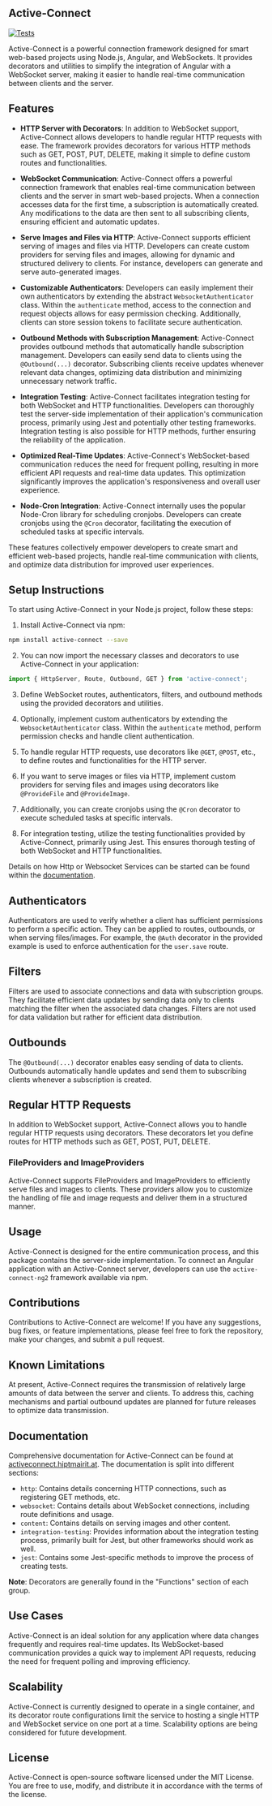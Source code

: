 ## Active-Connect

[![Tests](https://github.com/HiptJo/active-connect-ng/actions/workflows/test.yml/badge.svg?branch=master)](https://github.com/HiptJo/active-connect-ng/actions/workflows/test.yml)

Active-Connect is a powerful connection framework designed for smart web-based projects using Node.js, Angular, and WebSockets. It provides decorators and utilities to simplify the integration of Angular with a WebSocket server, making it easier to handle real-time communication between clients and the server.

## Features

- **HTTP Server with Decorators**: In addition to WebSocket support, Active-Connect allows developers to handle regular HTTP requests with ease. The framework provides decorators for various HTTP methods such as GET, POST, PUT, DELETE, making it simple to define custom routes and functionalities.

- **WebSocket Communication**: Active-Connect offers a powerful connection framework that enables real-time communication between clients and the server in smart web-based projects. When a connection accesses data for the first time, a subscription is automatically created. Any modifications to the data are then sent to all subscribing clients, ensuring efficient and automatic updates.

- **Serve Images and Files via HTTP**: Active-Connect supports efficient serving of images and files via HTTP. Developers can create custom providers for serving files and images, allowing for dynamic and structured delivery to clients. For instance, developers can generate and serve auto-generated images.

- **Customizable Authenticators**: Developers can easily implement their own authenticators by extending the abstract `WebsocketAuthenticator` class. Within the `authenticate` method, access to the connection and request objects allows for easy permission checking. Additionally, clients can store session tokens to facilitate secure authentication.

- **Outbound Methods with Subscription Management**: Active-Connect provides outbound methods that automatically handle subscription management. Developers can easily send data to clients using the `@Outbound(...)` decorator. Subscribing clients receive updates whenever relevant data changes, optimizing data distribution and minimizing unnecessary network traffic.

- **Integration Testing**: Active-Connect facilitates integration testing for both WebSocket and HTTP functionalities. Developers can thoroughly test the server-side implementation of their application's communication process, primarily using Jest and potentially other testing frameworks. Integration testing is also possible for HTTP methods, further ensuring the reliability of the application.

- **Optimized Real-Time Updates**: Active-Connect's WebSocket-based communication reduces the need for frequent polling, resulting in more efficient API requests and real-time data updates. This optimization significantly improves the application's responsiveness and overall user experience.

- **Node-Cron Integration**: Active-Connect internally uses the popular Node-Cron library for scheduling cronjobs. Developers can create cronjobs using the `@Cron` decorator, facilitating the execution of scheduled tasks at specific intervals.

These features collectively empower developers to create smart and efficient web-based projects, handle real-time communication with clients, and optimize data distribution for improved user experiences.

## Setup Instructions

To start using Active-Connect in your Node.js project, follow these steps:

1. Install Active-Connect via npm:

```bash
npm install active-connect --save
```

2. You can now import the necessary classes and decorators to use Active-Connect in your application:

```javascript
import { HttpServer, Route, Outbound, GET } from 'active-connect';
```

3. Define WebSocket routes, authenticators, filters, and outbound methods using the provided decorators and utilities.

4. Optionally, implement custom authenticators by extending the `WebsocketAuthenticator` class. Within the `authenticate` method, perform permission checks and handle client authentication.

5. To handle regular HTTP requests, use decorators like `@GET`, `@POST`, etc., to define routes and functionalities for the HTTP server.

6. If you want to serve images or files via HTTP, implement custom providers for serving files and images using decorators like `@ProvideFile` and `@ProvideImage`.

7. Additionally, you can create cronjobs using the `@Cron` decorator to execute scheduled tasks at specific intervals.

8. For integration testing, utilize the testing functionalities provided by Active-Connect, primarily using Jest. This ensures thorough testing of both WebSocket and HTTP functionalities.

Details on how Http or Websocket Services can be started can be found within the [documentation](https://activeconnect.hiptmairit.at).

## Authenticators

Authenticators are used to verify whether a client has sufficient permissions to perform a specific action. They can be applied to routes, outbounds, or when serving files/images. For example, the `@Auth` decorator in the provided example is used to enforce authentication for the `user.save` route.

## Filters

Filters are used to associate connections and data with subscription groups. They facilitate efficient data updates by sending data only to clients matching the filter when the associated data changes. Filters are not used for data validation but rather for efficient data distribution.

## Outbounds

The `@Outbound(...)` decorator enables easy sending of data to clients. Outbounds automatically handle updates and send them to subscribing clients whenever a subscription is created.

## Regular HTTP Requests

In addition to WebSocket support, Active-Connect allows you to handle regular HTTP requests using decorators. These decorators let you define routes for HTTP methods such as GET, POST, PUT, DELETE.

### FileProviders and ImageProviders

Active-Connect supports FileProviders and ImageProviders to efficiently serve files and images to clients. These providers allow you to customize the handling of file and image requests and deliver them in a structured manner.


## Usage

Active-Connect is designed for the entire communication process, and this package contains the server-side implementation. To connect an Angular application with an Active-Connect server, developers can use the `active-connect-ng2` framework available via npm.

## Contributions

Contributions to Active-Connect are welcome! If you have any suggestions, bug fixes, or feature implementations, please feel free to fork the repository, make your changes, and submit a pull request.

## Known Limitations

At present, Active-Connect requires the transmission of relatively large amounts of data between the server and clients. To address this, caching mechanisms and partial outbound updates are planned for future releases to optimize data transmission.

## Documentation

Comprehensive documentation for Active-Connect can be found at [activeconnect.hiptmairit.at](https://activeconnect.hiptmairit.at). The documentation is split into different sections:

- `http`: Contains details concerning HTTP connections, such as registering GET methods, etc.
- `websocket`: Contains details about WebSocket connections, including route definitions and usage.
- `content`: Contains details on serving images and other content.
- `integration-testing`: Provides information about the integration testing process, primarily built for Jest, but other frameworks should work as well.
- `jest`: Contains some Jest-specific methods to improve the process of creating tests.

**Note**: Decorators are generally found in the "Functions" section of each group.

## Use Cases

Active-Connect is an ideal solution for any application where data changes frequently and requires real-time updates. Its WebSocket-based communication provides a quick way to implement API requests, reducing the need for frequent polling and improving efficiency.

## Scalability

Active-Connect is currently designed to operate in a single container, and its decorator route configurations limit the service to hosting a single HTTP and WebSocket service on one port at a time. Scalability options are being considered for future development.

## License

Active-Connect is open-source software licensed under the MIT License. You are free to use, modify, and distribute it in accordance with the terms of the license.